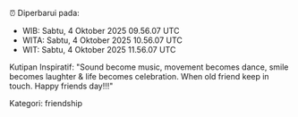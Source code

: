 ⏰ Diperbarui pada:
- WIB: Sabtu, 4 Oktober 2025 09.56.07 UTC
- WITA: Sabtu, 4 Oktober 2025 10.56.07 UTC
- WIT: Sabtu, 4 Oktober 2025 11.56.07 UTC

Kutipan Inspiratif:
"Sound become music, movement becomes dance, smile becomes laughter & life becomes celebration. When old friend keep in touch. Happy friends day!!!"


Kategori: friendship

